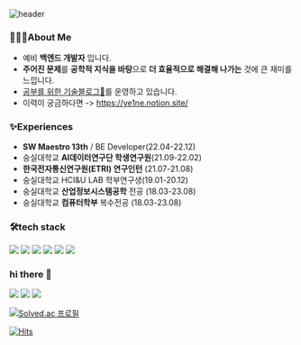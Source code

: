 ![header](https://capsule-render.vercel.app/api?type=waving&color=0:FEC99A,50:DBA9E0,100:8DD6DC&height=300&section=header&text=yewon's%20github&fontSize=60&fontAlignY=50&fontColor=FFFFFF&fontAlign=70)
### 👩🏻‍💻About Me
- 예비 **백엔드 개발자** 입니다.
- **주어진 문제**를 **공학적 지식을 바탕**으로 **더 효율적으로 해결해 나가는** 것에 큰 재미를 느낍니다.
- [공부를 위한 기술블로그📝](https://coding-zzang.tistory.com/)를 운영하고 있습니다.
- 이력이 궁금하다면 -> https://ye1ne.notion.site/

### ✨Experiences
- **SW Maestro 13th** / BE Developer(22.04-22.12)
- 숭실대학교 **AI데이터연구단 학생연구원**(21.09-22.02)
- **한국전자통신연구원(ETRI) 연구인턴** (21.07-21.08)
- 숭실대학교 HCI&U LAB 학부연구생(19.01-20.12)
- 숭실대학교 **산업정보시스템공학** 전공 (18.03-23.08)
- 숭실대학교 **컴퓨터학부** 복수전공 (18.03-23.08)


### 🛠tech stack


<img src="https://img.shields.io/badge/SpringBoot-6DB33F?style=flat-square&logo=SpringBoot&logoColor=white"/></a>
<img src="https://img.shields.io/badge/Spring_Security-6DB33F?style=flat-square&logo=SpringSecurity&logoColor=white"/></a>
<img src="https://img.shields.io/badge/Java-007396?style=flat-square&logo=Java&logoColor=white"/></a> 
<img src="https://img.shields.io/badge/MariaDB-003545?style=flat-square&logo=MariaDB&logoColor=white"/></a>
<img src="https://img.shields.io/badge/Jira-0052CC?style=flat-square&logo=JIRA&logoColor=white"/></a> 
<img src="https://img.shields.io/badge/git-F05032?style=flat-square&logo=git&logoColor=white"/></a>




### hi there 👋

  <a href="https://coding-zzang.tistory.com" target="_blank"><img src="https://img.shields.io/badge/Tistory-eb531f?style=flat-square&logo=TISTORY&logoColor=white"/></a>   <a href="https://blog.naver.com/yewon7036" target="_blank"><img src="https://img.shields.io/badge/NaveR_Blog-03CF5D?style=flat-square&logo=Naver&logoColor=white"/></a>  <a href="https://www.instagram.com/ye_1ne/?hl=ko" target="_blank"><img src="https://img.shields.io/badge/ye_1ne-E4405F?style=flat-square&logo=Instagram&logoColor=white"/></a>




[![Solved.ac
프로필](http://mazassumnida.wtf/api/v2/generate_badge?boj=yw9330)](https://solved.ac/yw9330)

<!-- ![Anurag's GitHub stats](https://github-readme-stats.vercel.app/api?username=ye1ne&show_icons=true&theme=vue) -->

[![Hits](https://hits.seeyoufarm.com/api/count/incr/badge.svg?url=https%3A%2F%2Fgithub.com%2Fuomah&count_bg=%23FAABA8&title_bg=%23653E3E&icon=&icon_color=%23E7E7E7&title=hits&edge_flat=true)](https://hits.seeyoufarm.com)


</center>

<!--
 **uomah/uomah** is a ✨ _special_ ✨ repository because its `README.md` (this file) appears on your GitHub profile.


Here are some ideas to get you started:

- 🔭 I’m currently working on ...
- 🌱 I’m currently learning ...
- 👯 I’m looking to collaborate on ...
- 🤔 I’m looking for help with ...
- 💬 Ask me about ...
- 📫 How to reach me: ...
- 😄 Pronouns: ...
- ⚡ Fun fact: ...
-->





